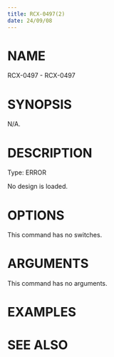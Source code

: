 ```yaml
---
title: RCX-0497(2)
date: 24/09/08
---
```


# NAME

RCX-0497 - RCX-0497

# SYNOPSIS

N/A.

# DESCRIPTION

Type: ERROR

No design is loaded.

# OPTIONS

This command has no switches.

# ARGUMENTS

This command has no arguments.

# EXAMPLES

# SEE ALSO
